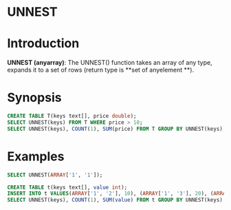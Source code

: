 # UNNEST

# Introduction
**UNNEST (anyarray)**: The UNNEST() function takes an array of any type, expands it to a set of rows (return type is **set of anyelement **). <br /> 
<a name="Q0GXS"></a>
# Synopsis
```sql
CREATE TABLE T(keys text[], price double);
SELECT UNNEST(keys) FROM T WHERE price > 10;
SELECT UNNEST(keys), COUNT(1), SUM(price) FROM T GROUP BY UNNEST(keys);
```
<a name="QpThI"></a>
# Examples
```sql
SELECT UNNEST(ARRAY['1', '1']);

CREATE TABLE t(keys text[], value int);
INSERT INTO t VALUES(ARRAY['1', '2'], 10), (ARRAY['1', '3'], 20), (ARRAY['1', '1'], 30);
SELECT UNNEST(keys), COUNT(1), SUM(value) FROM t GROUP BY UNNEST(keys);
```